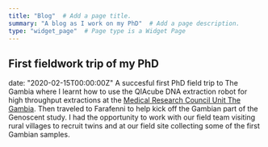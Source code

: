 ```yaml
---
title: "Blog"  # Add a page title.
summary: "A blog as I work on my PhD"  # Add a page description.
type: "widget_page"  # Page type is a Widget Page
---
```


## **First fieldwork trip of my PhD**

date: "2020-02-15T00:00:00Z"
A succesful first PhD field trip to The Gambia where I learnt how to use the QIAcube DNA extraction robot for high throughput extractions at the [Medical Research Council Unit The Gambia](https://www.mrc.gm). Then traveled to Farafenni to help kick off the Gambian part of the Genoscent study. I had the opportunity to work with our field team visiting rural villages to recruit twins and at our field site collecting some of the first Gambian samples. 
